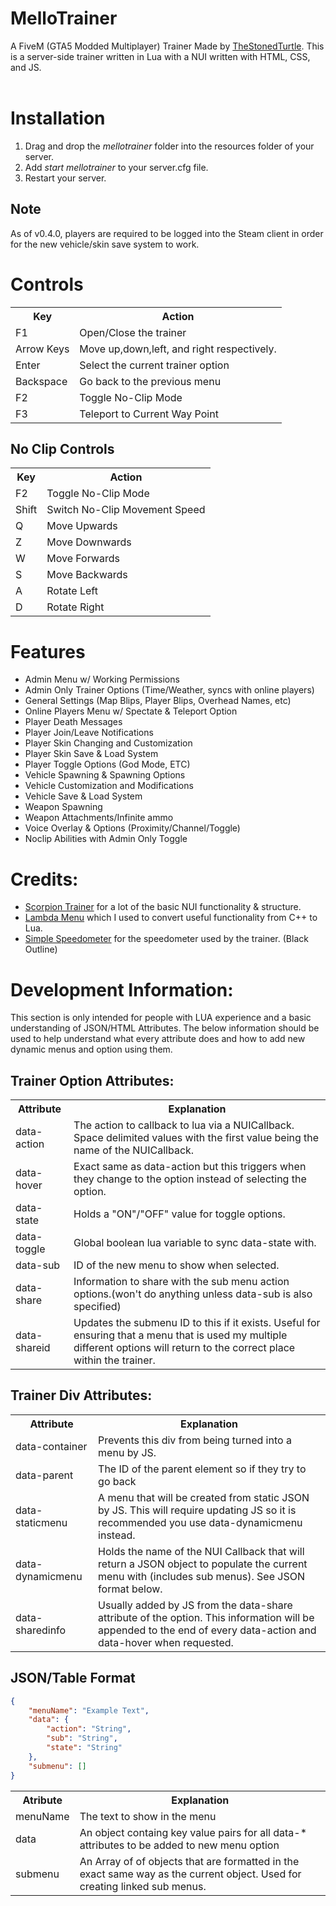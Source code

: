 # MelloTrainer
A FiveM (GTA5 Modded Multiplayer) Trainer Made by <a href="https://github.com/TheStonedTurtle">TheStonedTurtle</a>. This is a server-side trainer written in Lua with a NUI written with HTML, CSS, and JS.<br/>
<br/>



<h1>Installation</h1>
<ol>
<li>Drag and drop the <i>mellotrainer</i> folder into the resources folder of your server.</li>
<li>Add <i>start mellotrainer</i> to your server.cfg file.</li>
<li>Restart your server.</li>
</ol>

<h2>Note</h2>
As of v0.4.0, players are required to be logged into the Steam client in order for the new vehicle/skin save system to work.

<h1>Controls</h1>
<table>
<tbody>
<tr><th>Key</th><th>Action</th></tr>
<tr><td>F1</td><td>Open/Close the trainer</td></tr>
<tr><td>Arrow Keys</td><td>Move up,down,left, and right respectively.</td></tr>
<tr><td>Enter</td><td>Select the current trainer option</td></tr>
<tr><td>Backspace</td><td>Go back to the previous menu</td></tr>
<tr><td>F2</td><td>Toggle No-Clip Mode</td></tr>
<tr><td>F3</td><td>Teleport to Current Way Point</td></tr>
</tbody>
</table>



<h2>No Clip Controls</h2>
<table>
<tbody>
<tr><th>Key</th><th>Action</th></tr>
<tr><td>F2</td><td>Toggle No-Clip Mode</td></tr>
<tr><td>Shift</td><td>Switch No-Clip Movement Speed</td></tr>
<tr><td>Q</td><td>Move Upwards</td></tr>
<tr><td>Z</td><td>Move Downwards</td></tr>
<tr><td>W</td><td>Move Forwards</td></tr>
<tr><td>S</td><td>Move Backwards</td></tr>
<tr><td>A</td><td>Rotate Left</td></tr>
<tr><td>D</td><td>Rotate Right</td></tr>
</tbody>
</table>


<h1>Features</h1>
<ul>
    <li>Admin Menu w/ Working Permissions</li>
    <li>Admin Only Trainer Options (Time/Weather, syncs with online players)</li>
    <li>General Settings (Map Blips, Player Blips, Overhead Names, etc)</li>
    <li>Online Players Menu w/ Spectate & Teleport Option</li>
    <li>Player Death Messages</li>
    <li>Player Join/Leave Notifications</li>
    <li>Player Skin Changing and Customization</li>
    <li>Player Skin Save & Load System</li>
    <li>Player Toggle Options (God Mode, ETC)</li>
    <li>Vehicle Spawning & Spawning Options</li>
    <li>Vehicle Customization and Modifications</li>
    <li>Vehicle Save & Load System</li>
    <li>Weapon Spawning</li>
    <li>Weapon Attachments/Infinite ammo</li>
    <li>Voice Overlay & Options (Proximity/Channel/Toggle)</li>
    <li>Noclip Abilities with Admin Only Toggle</li>
</ul>


<h1>Credits:</h1>
<ul>
<li><a href="https://github.com/pongo1231/ScorpionTrainer">Scorpion Trainer</a> for a lot of the basic NUI functionality & structure.</li>
<li><a href="https://github.com/citizenfx/project-lambdamenu">Lambda Menu</a> which I used to convert useful functionality from C++ to Lua.</li>
<li><a href="https://forum.fivem.net/t/release-simple-speedometer/7846">Simple Speedometer</a> for the speedometer used by the trainer. (Black Outline)</li>
</ul>


<h1>Development Information:</h1>
This section is only intended for people with LUA experience and a basic understanding of JSON/HTML Attributes. The below information should be used to help understand what every attribute does and how to add new dynamic menus and option using them.

<h2>Trainer Option Attributes:</h2>

<table>
<tbody>
<tr><th>Attribute</th><th>Explanation</th></tr>
<tr><td>data-action</td><td>The action to callback to lua via a NUICallback. Space delimited values with the first value being the name of the NUICallback.</td></tr>
<tr><td>data-hover</td><td>Exact same as data-action but this triggers when they change to the option instead of selecting the option.</td></tr>
<tr><td>data-state</td><td>Holds a "ON"/"OFF" value for toggle options.</td></tr>
<tr><td>data-toggle</td><td>Global boolean lua variable to sync data-state with.</td></tr>
<tr><td>data-sub</td><td>ID of the new menu to show when selected.</td></tr>
<tr><td>data-share</td><td>Information to share with the sub menu action options.(won't do anything unless data-sub is also specified)</td></tr>
<tr><td>data-shareid</td><td>Updates the submenu ID to this if it exists. Useful for ensuring that a menu that is used my multiple different options will return to the correct place within the trainer.</td></tr>
</tbody>
</table>


<h2>Trainer Div Attributes:</h2>
<table>
<tbody>
<tr><th>Attribute</th><th>Explanation</th></tr>
<tr><td>data-container</td><td>Prevents this div from being turned into a menu by JS.</td></tr>
<tr><td>data-parent</td><td>The ID of the parent element so if they try to go back</td></tr>
<tr><td>data-staticmenu</td><td>A menu that will be created from static JSON by JS. This will require updating JS so it is recommended you use data-dynamicmenu instead.</td></tr>
<tr><td>data-dynamicmenu</td><td>Holds the name of the NUI Callback that will return a JSON object to populate the current menu with (includes sub menus). See JSON format below.</td></tr>
<tr><td>data-sharedinfo</td><td>Usually added by JS from the data-share attribute of the option. This information will be appended to the end of every data-action and data-hover when requested.</td></tr>
</tbody>
</table>



<h2>JSON/Table Format</h2>

```json
{
	"menuName": "Example Text",
	"data": {
		"action": "String",
		"sub": "String",
		"state": "String"
	},
	"submenu": []
}
```


<table>
<tbody>
<tr><th>Atribute</th><th>Explanation</th><tr>
<tr>
	<td>menuName</td>
	<td>The text to show in the menu</td>
</tr>
<tr>
	<td>data</td>
	<td>An object containg key value pairs for all data-* attributes to be added to new menu option</td>
</tr>
<tr>
	<td>submenu</td>
	<td>An Array of of objects that are formatted in the exact same way as the current object. Used for creating linked sub menus.</td>
</tr>
